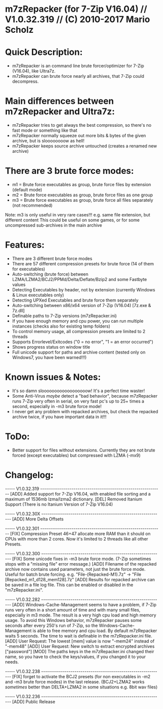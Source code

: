 
m7zRepacker (for 7-Zip V16.04) // V1.0.32.319 // (C) 2010-2017 Mario Scholz
================================================================================

Quick Description:
==================
- m7zRepacker is an command line brute forcer/optimizer for 7-Zip (V16.04), like Ultra7z.
- m7zRepacker can brute force nearly all archives, that 7-Zip could decompress.


Main differences between m7zRepacker and Ultra7z:
=================================================
- m7zRepacker tries to get always the best compression, so there's no fast mode or something like that
- m7zRepacker normally squeeze out more bits & bytes of the given archive, but is sloooooooow as hell!
- m7zRepacker keeps source archive untouched (creates a renamed new archive)


There are 3 brute force modes:
==============================
- m1 = Brute force executables as group, brute force files by extension (default mode)
- m2 = Brute force executables as group, brute force files as one group
- m3 = Brute force executables as group, brute force all files separately (not recommended)

Note: m3 is only useful in very rare cases!!! e.g. same file extension, but different content
      This could be useful on some games, or for some uncompressed sub-archives in the main archive


Features:
=========
- There are 3 different brute force modes
- There are 57 different compression presets for brute force (14 of them for executables)
- Auto-switching (brute force) between LZMA/LZMA2/BCJ2/PPMd/Delta/Deflate/Bzip2 and some Fastbyte values
- Detecting Executables by header, not by extension (currently Windows & Linux executables only)
- Detecting UPXed Executables and brute force them separately
- Auto-switching between x86/x64 version of 7-Zip (V16.04) [7z.exe & 7z.dll]
- Definable paths to 7-Zip versions (m7zRepacker.ini)
- If you have enough memory and cpu power, you can run multiple instances (checks also for existing temp folders)
- To control memory usage, all compression presets are limited to 2 threads
- Supports Errorlevel/Exitcodes ("0 = no error", "1 = an error occurred")
- Shows progress status on window title
- Full unicode support for paths and archive content (tested only on Windows7, you have been warned!!!)


Known issues & Notes:
=====================
- It's so damn sloooooooooooooooooow! It's a perfect time waster!
- Some Anti-Virus *maybe* detect a "bad behavior", because m7zRepacker runs 7-Zip very often in serial,
  on very fast pc's up to 25+ times a second, especially in -m3 brute force mode!
- I never get any problem with repacked archives, but check the repacked archive twice, if you have
  important data in it!!!


ToDo:
=====
- Better support for files without extensions. Currently they are not brute forced (except executables) but compressed with LZMA (-mx9)


Changelog:
==========

----- V1.0.32.319 --------------------------------------------------------------
[ADD] Added support for 7-Zip V16.04, with enabled file sorting and a maximum of
      1536mb lzma/lzma2 dictionary.
[DEL] Removed Itanium Support (There is no Itanium Version of 7-Zip V16.04)
      


----- V1.0.32.30X --------------------------------------------------------------
[ADD] More Delta Offsets

  
----- V1.0.32.301 --------------------------------------------------------------
[FIX] Compression Preset 46+47 allocate more RAM than it should on CPUs with
      more than 2 cores. Now it's limited to 2 threads like all other Presets.


----- V1.0.32.300 --------------------------------------------------------------
[FIX] Some unicode fixes in -m3 brute force mode. (7-Zip sometimes stops with a 
      "missing file" error message.)
[ADD] Filename of the repacked archive now contains used parameters, not just
      the brute force mode. Useful for batch brute forcing.
      e.g. "File-(Repacked-M1).7z"  ->  "File [Repacked_m1_d128_mem128].7z"
[ADD] Results for repacked archive can be saved in a file log file. This can
      be enabled or disabled in the "m7zRepacker.ini".


----- V1.0.32.282 --------------------------------------------------------------
[ADD] Windows-Cache-Management seems to have a problem, if 7-Zip runs very
      often in a short amount of time and with many small files, especially in
      m3 mode. The result is a very high cpu load and high memory usage. To
      avoid this Windows behavior, m7zRepacker pauses some seconds after every
      250's run of 7-Zip, so the Windows-Cache-Management is able to free memory
      and cpu load. By default m7zRepacker waits 5 seconds. The time to wait is
      definable in the m7zRepacker.ini file.
[ADD] User Request: The lowest [mem] value is now "-mem24" instead of "-mem48"
[ADD] User Request: New switch to extract encrypted archives ["password"]
[MOD] The paths keys in the m7zRepacker.ini changed their name, so you have to
      check the keys/values, if you changed it to your needs.


----- V1.0.32.238 --------------------------------------------------------------
[FIX] forget to activate the BCJ2 presets (for non executables in -m2 and -m3
      brute force modes) in the last release. (BCJ2+LZMA2 works *sometimes*
      better than DELTA+LZMA2 in some situations e.g. 8bit wav files)


----- V1.0.32.236 --------------------------------------------------------------
[ADD] Public Release
